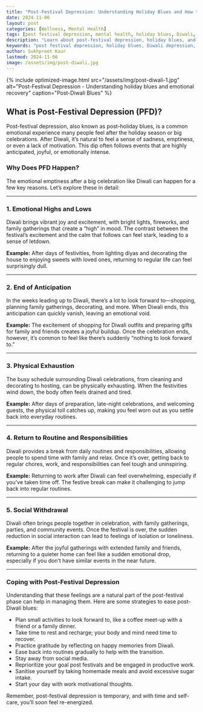 ```yaml
---
title: "Post-Festival Depression: Understanding Holiday Blues and How to Overcome Them After Celebrations"
date: 2024-11-06
layout: post
categories: [Wellness, Mental Health]
tags: [post festival depression, mental health, holiday blues, Diwali, emotional well-being, seasonal depression, mental health support, psychological counseling, emotional recovery, festival blues]
description: "Learn about post-festival depression, holiday blues, and how to cope with emotional lows after celebrations like Diwali. Expert psychological insights and practical strategies for mental health recovery."
keywords: "post festival depression, holiday blues, Diwali depression, emotional recovery, mental health, seasonal depression, psychological counseling, emotional well-being, festival blues treatment"
author: Sukhpreet Kaur
lastmod: 2024-11-06
image: /assets/img/post-diwali.jpg
---
```


{% include optimized-image.html src="/assets/img/post-diwali-1.jpg" alt="Post-Festival Depression - Understanding holiday blues and emotional recovery" caption="Post-Diwali Blues" %}

## What is Post-Festival Depression (PFD)?

Post-festival depression, also known as post-holiday blues, is a common emotional experience many people feel after the holiday season or big celebrations. After Diwali, it’s natural to feel a sense of sadness, emptiness, or even a lack of motivation. This dip often follows events that are highly anticipated, joyful, or emotionally intense.

### Why Does PFD Happen?

The emotional emptiness after a big celebration like Diwali can happen for a few key reasons. Let’s explore these in detail:

---

### 1. **Emotional Highs and Lows**

Diwali brings vibrant joy and excitement, with bright lights, fireworks, and family gatherings that create a “high” in mood. The contrast between the festival’s excitement and the calm that follows can feel stark, leading to a sense of letdown.

**Example:** After days of festivities, from lighting diyas and decorating the house to enjoying sweets with loved ones, returning to regular life can feel surprisingly dull.

---

### 2. **End of Anticipation**

In the weeks leading up to Diwali, there’s a lot to look forward to—shopping, planning family gatherings, decorating, and more. When Diwali ends, this anticipation can quickly vanish, leaving an emotional void.

**Example:** The excitement of shopping for Diwali outfits and preparing gifts for family and friends creates a joyful buildup. Once the celebration ends, however, it’s common to feel like there’s suddenly “nothing to look forward to.”

---

### 3. **Physical Exhaustion**

The busy schedule surrounding Diwali celebrations, from cleaning and decorating to hosting, can be physically exhausting. When the festivities wind down, the body often feels drained and tired.

**Example:** After days of preparation, late-night celebrations, and welcoming guests, the physical toll catches up, making you feel worn out as you settle back into everyday routines.

---

### 4. **Return to Routine and Responsibilities**

Diwali provides a break from daily routines and responsibilities, allowing people to spend time with family and relax. Once it’s over, getting back to regular chores, work, and responsibilities can feel tough and uninspiring.

**Example:** Returning to work after Diwali can feel overwhelming, especially if you’ve taken time off. The festive break can make it challenging to jump back into regular routines.

---

### 5. **Social Withdrawal**

Diwali often brings people together in celebration, with family gatherings, parties, and community events. Once the festival is over, the sudden reduction in social interaction can lead to feelings of isolation or loneliness.

**Example:** After the joyful gatherings with extended family and friends, returning to a quieter home can feel like a sudden emotional drop, especially if you don’t have similar events in the near future.

---

### Coping with Post-Festival Depression

Understanding that these feelings are a natural part of the post-festival phase can help in managing them. Here are some strategies to ease post-Diwali blues:

- Plan small activities to look forward to, like a coffee meet-up with a friend or a family dinner.
- Take time to rest and recharge; your body and mind need time to recover.
- Practice gratitude by reflecting on happy memories from Diwali.
- Ease back into routines gradually to help with the transition.
- Stay away from social media.
- Reprioritize your goal post festivals and be engaged in productive work.
- Sanitise yourself by taking homemade meals and avoid excessive sugar intake.
- Start your day with work motivational thoughts.

Remember, post-festival depression is temporary, and with time and self-care, you’ll soon feel re-energized.
